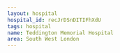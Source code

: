 ```yaml
---
layout: hospital
hospital_id: recJrDSnDITIFhXdU
tags: hospital
name: Teddington Memorial Hospital
area: South West London
---
```

